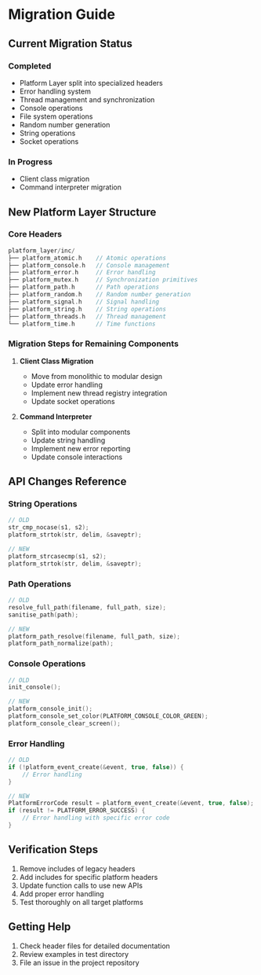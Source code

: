 # Migration Guide

## Current Migration Status

### Completed
- Platform Layer split into specialized headers
- Error handling system
- Thread management and synchronization
- Console operations
- File system operations
- Random number generation
- String operations
- Socket operations

### In Progress
- Client class migration
- Command interpreter migration

## New Platform Layer Structure

### Core Headers
```c
platform_layer/inc/
├── platform_atomic.h    // Atomic operations
├── platform_console.h   // Console management
├── platform_error.h     // Error handling
├── platform_mutex.h     // Synchronization primitives
├── platform_path.h      // Path operations
├── platform_random.h    // Random number generation
├── platform_signal.h    // Signal handling
├── platform_string.h    // String operations
├── platform_threads.h   // Thread management
└── platform_time.h      // Time functions
```

### Migration Steps for Remaining Components

1. **Client Class Migration**
   - Move from monolithic to modular design
   - Update error handling
   - Implement new thread registry integration
   - Update socket operations

2. **Command Interpreter**
   - Split into modular components
   - Update string handling
   - Implement new error reporting
   - Update console interactions

## API Changes Reference

### String Operations
```c
// OLD
str_cmp_nocase(s1, s2);
platform_strtok(str, delim, &saveptr);

// NEW
platform_strcasecmp(s1, s2);
platform_strtok(str, delim, &saveptr);
```

### Path Operations
```c
// OLD
resolve_full_path(filename, full_path, size);
sanitise_path(path);

// NEW
platform_path_resolve(filename, full_path, size);
platform_path_normalize(path);
```

### Console Operations
```c
// OLD
init_console();

// NEW
platform_console_init();
platform_console_set_color(PLATFORM_CONSOLE_COLOR_GREEN);
platform_console_clear_screen();
```

### Error Handling
```c
// OLD
if (!platform_event_create(&event, true, false)) {
    // Error handling
}

// NEW
PlatformErrorCode result = platform_event_create(&event, true, false);
if (result != PLATFORM_ERROR_SUCCESS) {
    // Error handling with specific error code
}
```

## Verification Steps

1. Remove includes of legacy headers
2. Add includes for specific platform headers
3. Update function calls to use new APIs
4. Add proper error handling
5. Test thoroughly on all target platforms

## Getting Help

1. Check header files for detailed documentation
2. Review examples in test directory
3. File an issue in the project repository
